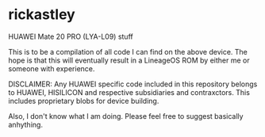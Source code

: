 # rickastley
HUAWEI Mate 20 PRO (LYA-L09) stuff

This is to be a compilation of all code I can find on the above device. The hope is that this will eventually result in a LineageOS ROM by either me or someone with experience.

DISCLAIMER: Any HUAWEI specific code included in this repository belongs to HUAWEI, HISILICON and respective subsidiaries and contraxctors. This includes proprietary blobs
for device building. 

Also, I don't know what I am doing. Please feel free to suggest basically anhything.

